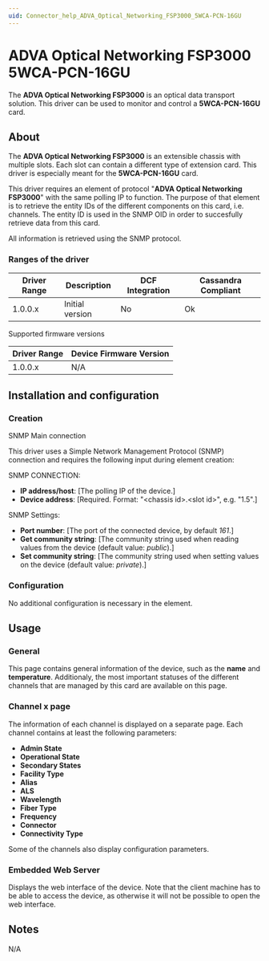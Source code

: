 ```yaml
---
uid: Connector_help_ADVA_Optical_Networking_FSP3000_5WCA-PCN-16GU
---
```


# ADVA Optical Networking FSP3000 5WCA-PCN-16GU

The **ADVA Optical Networking FSP3000** is an optical data transport solution. This driver can be used to monitor and control a **5WCA-PCN-16GU** card.

## About

The **ADVA Optical Networking FSP3000** is an extensible chassis with multiple slots. Each slot can contain a different type of extension card. This driver is especially meant for the **5WCA-PCN-16GU** card.

This driver requires an element of protocol "**ADVA Optical Networking FSP3000**" with the same polling IP to function. The purpose of that element is to retrieve the entity IDs of the different components on this card, i.e. channels. The entity ID is used in the SNMP OID in order to succesfully retrieve data from this card.

All information is retrieved using the SNMP protocol.

### Ranges of the driver

| **Driver Range** | **Description** | **DCF Integration** | **Cassandra Compliant** |
|------------------|-----------------|---------------------|-------------------------|
| 1.0.0.x          | Initial version | No                  | Ok                      |

Supported firmware versions

| **Driver Range** | **Device Firmware Version** |
|------------------|-----------------------------|
| 1.0.0.x          | N/A                         |

## Installation and configuration

### Creation

SNMP Main connection

This driver uses a Simple Network Management Protocol (SNMP) connection and requires the following input during element creation:

SNMP CONNECTION:

- **IP address/host**: \[The polling IP of the device.\]
- **Device address**: \[Required. Format: "\<chassis id\>.\<slot id\>", e.g. "1.5".\]

SNMP Settings:

- **Port number**: \[The port of the connected device, by default *161*.\]
- **Get community string**: \[The community string used when reading values from the device (default value: *public*).\]
- **Set community string**: \[The community string used when setting values on the device (default value: *private*).\]

### Configuration

No additional configuration is necessary in the element.

## Usage

### General

This page contains general information of the device, such as the **name** and **temperature**. Additionaly, the most important statuses of the different channels that are managed by this card are available on this page.

### Channel x page

The information of each channel is displayed on a separate page. Each channel contains at least the following parameters:

- **Admin State**
- **Operational State**
- **Secondary States**
- **Facility Type**
- **Alias**
- **ALS**
- **Wavelength**
- **Fiber Type**
- **Frequency**
- **Connector**
- **Connectivity Type**

Some of the channels also display configuration parameters.

### Embedded Web Server

Displays the web interface of the device. Note that the client machine has to be able to access the device, as otherwise it will not be possible to open the web interface.

## Notes

N/A
